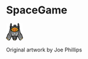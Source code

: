 # SpaceGame
![Example Output](https://github.com/Aurux/SpaceGame/blob/main/art/player.png?raw=true)

Original artwork by Joe Phillips
